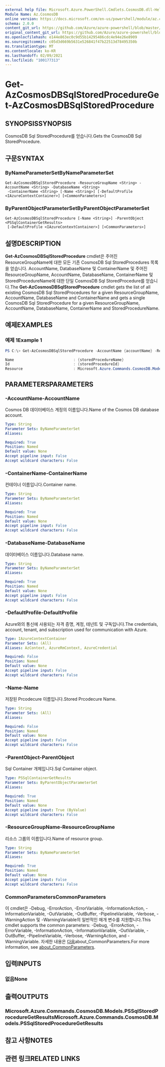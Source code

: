 ```yaml
---
external help file: Microsoft.Azure.PowerShell.Cmdlets.CosmosDB.dll-Help.xml
Module Name: Az.CosmosDB
online version: https://docs.microsoft.com/en-us/powershell/module/az.cosmosdb/get-azcosmosdbsqlstoredprocedure
schema: 2.0.0
content_git_url: https://github.com/Azure/azure-powershell/blob/master/src/CosmosDB/CosmosDB/help/Get-AzCosmosDBSqlStoredProcedure.md
original_content_git_url: https://github.com/Azure/azure-powershell/blob/master/src/CosmosDB/CosmosDB/help/Get-AzCosmosDBSqlStoredProcedure.md
ms.openlocfilehash: e144e863ec0c9d55b14295486cdc4e94e26e8909
ms.sourcegitcommit: c05d3d669b5631e526841f47b22513d78495350b
ms.translationtype: MT
ms.contentlocale: ko-KR
ms.lasthandoff: 02/09/2021
ms.locfileid: "100177313"
---
```

# <span data-ttu-id="5a1ff-101">Get-AzCosmosDBSqlStoredProcedure</span><span class="sxs-lookup"><span data-stu-id="5a1ff-101">Get-AzCosmosDBSqlStoredProcedure</span></span>

## <span data-ttu-id="5a1ff-102">SYNOPSIS</span><span class="sxs-lookup"><span data-stu-id="5a1ff-102">SYNOPSIS</span></span>
<span data-ttu-id="5a1ff-103">CosmosDB Sql StoredProcedure를 얻습니다.</span><span class="sxs-lookup"><span data-stu-id="5a1ff-103">Gets the CosmosDB Sql StoredProcedure.</span></span>

## <span data-ttu-id="5a1ff-104">구문</span><span class="sxs-lookup"><span data-stu-id="5a1ff-104">SYNTAX</span></span>

### <span data-ttu-id="5a1ff-105">ByNameParameterSet</span><span class="sxs-lookup"><span data-stu-id="5a1ff-105">ByNameParameterSet</span></span>
```
Get-AzCosmosDBSqlStoredProcedure -ResourceGroupName <String> -AccountName <String> -DatabaseName <String>
 -ContainerName <String> [-Name <String>] [-DefaultProfile <IAzureContextContainer>] [<CommonParameters>]
```

### <span data-ttu-id="5a1ff-106">ByParentObjectParameterSet</span><span class="sxs-lookup"><span data-stu-id="5a1ff-106">ByParentObjectParameterSet</span></span>
```
Get-AzCosmosDBSqlStoredProcedure [-Name <String>] -ParentObject <PSSqlContainerGetResults>
 [-DefaultProfile <IAzureContextContainer>] [<CommonParameters>]
```

## <span data-ttu-id="5a1ff-107">설명</span><span class="sxs-lookup"><span data-stu-id="5a1ff-107">DESCRIPTION</span></span>
<span data-ttu-id="5a1ff-108">**Get-AzCosmosDBSqlStoredProcedure** cmdlet은 주어진 ResourceGroupName에 대한 모든 기존 CosmosDB Sql StoredProcedures 목록을 얻습니다. AccountName, DatabaseName 및 ContainerName 및 주어진 ResourceGroupName, AccountName, DatabaseName, ContainerName 및 StoredProcedureName에 대한 단일 CosmosDB Sql StoredProcedure를 얻습니다.</span><span class="sxs-lookup"><span data-stu-id="5a1ff-108">The **Get-AzCosmosDBSqlStoredProcedure** cmdlet gets the list of all existing CosmosDB Sql StoredProcedures for a given ResourceGroupName, AccountName, DatabaseName and ContainerName and gets a single CosmosDB Sql StoredProcedure for a given ResourceGroupName, AccountName, DatabaseName, ContainerName and StoredProcedureName.</span></span>

## <span data-ttu-id="5a1ff-109">예제</span><span class="sxs-lookup"><span data-stu-id="5a1ff-109">EXAMPLES</span></span>

### <span data-ttu-id="5a1ff-110">예제 1</span><span class="sxs-lookup"><span data-stu-id="5a1ff-110">Example 1</span></span>
```powershell
PS C:\> Get-AzCosmosDBSqlStoredProcedure -AccountName {accountName} -ResourceGroupName {resourceGroupName} -DatabaseName {databaseName} -Name {storedProcedureName} -ContainerName {containerName}

Name                           : {storedProcedureName}
Id                             : {storedProcedureId}
Resource                       : Microsoft.Azure.Commands.CosmosDB.Models.PSSqlStoredProcedureGetPropertiesResource
```

## <span data-ttu-id="5a1ff-111">PARAMETERS</span><span class="sxs-lookup"><span data-stu-id="5a1ff-111">PARAMETERS</span></span>

### <span data-ttu-id="5a1ff-112">-AccountName</span><span class="sxs-lookup"><span data-stu-id="5a1ff-112">-AccountName</span></span>
<span data-ttu-id="5a1ff-113">Cosmos DB 데이터베이스 계정의 이름입니다.</span><span class="sxs-lookup"><span data-stu-id="5a1ff-113">Name of the Cosmos DB database account.</span></span>

```yaml
Type: String
Parameter Sets: ByNameParameterSet
Aliases:

Required: True
Position: Named
Default value: None
Accept pipeline input: False
Accept wildcard characters: False
```

### <span data-ttu-id="5a1ff-114">-ContainerName</span><span class="sxs-lookup"><span data-stu-id="5a1ff-114">-ContainerName</span></span>
<span data-ttu-id="5a1ff-115">컨테이너 이름입니다.</span><span class="sxs-lookup"><span data-stu-id="5a1ff-115">Container name.</span></span>

```yaml
Type: String
Parameter Sets: ByNameParameterSet
Aliases:

Required: True
Position: Named
Default value: None
Accept pipeline input: False
Accept wildcard characters: False
```

### <span data-ttu-id="5a1ff-116">-DatabaseName</span><span class="sxs-lookup"><span data-stu-id="5a1ff-116">-DatabaseName</span></span>
<span data-ttu-id="5a1ff-117">데이터베이스 이름입니다.</span><span class="sxs-lookup"><span data-stu-id="5a1ff-117">Database name.</span></span>

```yaml
Type: String
Parameter Sets: ByNameParameterSet
Aliases:

Required: True
Position: Named
Default value: None
Accept pipeline input: False
Accept wildcard characters: False
```

### <span data-ttu-id="5a1ff-118">-DefaultProfile</span><span class="sxs-lookup"><span data-stu-id="5a1ff-118">-DefaultProfile</span></span>
<span data-ttu-id="5a1ff-119">Azure와의 통신에 사용되는 자격 증명, 계정, 테넌트 및 구독입니다.</span><span class="sxs-lookup"><span data-stu-id="5a1ff-119">The credentials, account, tenant, and subscription used for communication with Azure.</span></span>

```yaml
Type: IAzureContextContainer
Parameter Sets: (All)
Aliases: AzContext, AzureRmContext, AzureCredential

Required: False
Position: Named
Default value: None
Accept pipeline input: False
Accept wildcard characters: False
```

### <span data-ttu-id="5a1ff-120">-Name</span><span class="sxs-lookup"><span data-stu-id="5a1ff-120">-Name</span></span>
<span data-ttu-id="5a1ff-121">저장된 Prcodecure 이름입니다.</span><span class="sxs-lookup"><span data-stu-id="5a1ff-121">Stored Prcodecure Name.</span></span>

```yaml
Type: String
Parameter Sets: (All)
Aliases:

Required: False
Position: Named
Default value: None
Accept pipeline input: False
Accept wildcard characters: False
```

### <span data-ttu-id="5a1ff-122">-ParentObject</span><span class="sxs-lookup"><span data-stu-id="5a1ff-122">-ParentObject</span></span>
<span data-ttu-id="5a1ff-123">Sql Container 개체입니다.</span><span class="sxs-lookup"><span data-stu-id="5a1ff-123">Sql Container object.</span></span>

```yaml
Type: PSSqlContainerGetResults
Parameter Sets: ByParentObjectParameterSet
Aliases:

Required: True
Position: Named
Default value: None
Accept pipeline input: True (ByValue)
Accept wildcard characters: False
```

### <span data-ttu-id="5a1ff-124">-ResourceGroupName</span><span class="sxs-lookup"><span data-stu-id="5a1ff-124">-ResourceGroupName</span></span>
<span data-ttu-id="5a1ff-125">리소스 그룹의 이름입니다.</span><span class="sxs-lookup"><span data-stu-id="5a1ff-125">Name of resource group.</span></span>

```yaml
Type: String
Parameter Sets: ByNameParameterSet
Aliases:

Required: True
Position: Named
Default value: None
Accept pipeline input: False
Accept wildcard characters: False
```

### <span data-ttu-id="5a1ff-126">CommonParameters</span><span class="sxs-lookup"><span data-stu-id="5a1ff-126">CommonParameters</span></span>
<span data-ttu-id="5a1ff-127">이 cmdlet은 -Debug, -ErrorAction, -ErrorVariable, -InformationAction, -InformationVariable, -OutVariable, -OutBuffer, -PipelineVariable, -Verbose, -WarningAction 및 -WarningVariable의 일반적인 매개 변수를 지원합니다.</span><span class="sxs-lookup"><span data-stu-id="5a1ff-127">This cmdlet supports the common parameters: -Debug, -ErrorAction, -ErrorVariable, -InformationAction, -InformationVariable, -OutVariable, -OutBuffer, -PipelineVariable, -Verbose, -WarningAction, and -WarningVariable.</span></span> <span data-ttu-id="5a1ff-128">자세한 내용은 [다음](http://go.microsoft.com/fwlink/?LinkID=113216)about_CommonParameters.</span><span class="sxs-lookup"><span data-stu-id="5a1ff-128">For more information, see [about_CommonParameters](http://go.microsoft.com/fwlink/?LinkID=113216).</span></span>

## <span data-ttu-id="5a1ff-129">입력</span><span class="sxs-lookup"><span data-stu-id="5a1ff-129">INPUTS</span></span>

### <span data-ttu-id="5a1ff-130">없음</span><span class="sxs-lookup"><span data-stu-id="5a1ff-130">None</span></span>

## <span data-ttu-id="5a1ff-131">출력</span><span class="sxs-lookup"><span data-stu-id="5a1ff-131">OUTPUTS</span></span>

### <span data-ttu-id="5a1ff-132">Microsoft.Azure.Commands.CosmosDB.Models.PSSqlStoredProcedureGetResults</span><span class="sxs-lookup"><span data-stu-id="5a1ff-132">Microsoft.Azure.Commands.CosmosDB.Models.PSSqlStoredProcedureGetResults</span></span>

## <span data-ttu-id="5a1ff-133">참고 사항</span><span class="sxs-lookup"><span data-stu-id="5a1ff-133">NOTES</span></span>

## <span data-ttu-id="5a1ff-134">관련 링크</span><span class="sxs-lookup"><span data-stu-id="5a1ff-134">RELATED LINKS</span></span>
